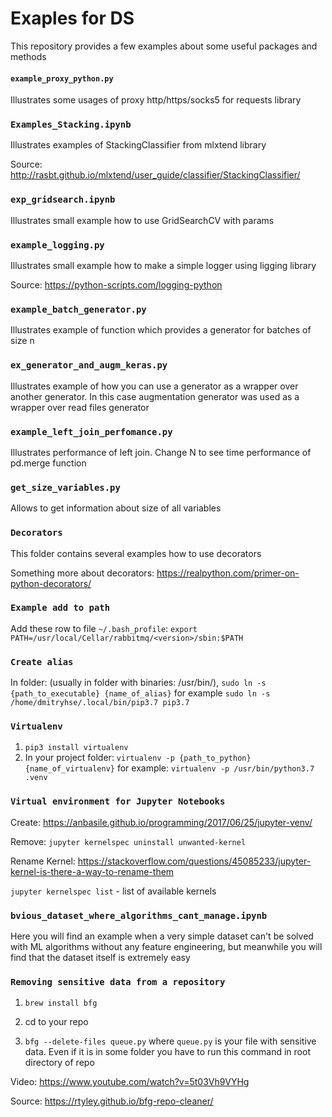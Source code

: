 # Exaples for DS

This repository provides a few examples about some useful packages and methods

#### `example_proxy_python.py` 
Illustrates some usages of proxy http/https/socks5 for requests library

### `Examples_Stacking.ipynb`
Illustrates examples of StackingClassifier from mlxtend library

Source:
http://rasbt.github.io/mlxtend/user_guide/classifier/StackingClassifier/

### `exp_gridsearch.ipynb`
Illustrates small example how to use GridSearchCV with params

### `example_logging.py`
Illustrates small example how to make a simple logger using ligging library

Source:
https://python-scripts.com/logging-python

### `example_batch_generator.py`
Illustrates example of function which provides a generator for batches of size n

### `ex_generator_and_augm_keras.py`
Illustrates example of how you can use a generator as a wrapper over another generator.
In this case augmentation generator was used as a wrapper over read files generator

### `example_left_join_perfomance.py`
Illustrates performance of left join. Change N to see time performance of pd.merge function

### `get_size_variables.py`
Allows to get information about size of all variables

### `Decorators`
This folder contains several examples how to use decorators

Something more about decorators:
https://realpython.com/primer-on-python-decorators/

### `Example add to path`
Add these row to file ```~/.bash_profile```:
```export PATH=/usr/local/Cellar/rabbitmq/<version>/sbin:$PATH```



### `Create alias`
In folder: (usually in folder with binaries: /usr/bin/), ```sudo ln -s {path_to_executable} {name_of_alias}```
for example ```sudo ln -s /home/dmitryhse/.local/bin/pip3.7 pip3.7```


### `Virtualenv`
1. ```pip3 install virtualenv```
2. In your project folder: ```virtualenv -p {path_to_python} {name_of_virtualenv}``` for example:  ```virtualenv -p /usr/bin/python3.7 .venv```


### `Virtual environment for Jupyter Notebooks`
Create:
https://anbasile.github.io/programming/2017/06/25/jupyter-venv/

Remove: ```jupyter kernelspec uninstall unwanted-kernel```

Rename Kernel: https://stackoverflow.com/questions/45085233/jupyter-kernel-is-there-a-way-to-rename-them

`jupyter kernelspec list` - list of available kernels

### `bvious_dataset_where_algorithms_cant_manage.ipynb`

Here you will find an example when a very simple dataset can't be solved with ML algorithms without any feature engineering, but meanwhile you will find that the dataset itself is extremely easy

### `Removing sensitive data from a repository`

1. `brew install bfg`

2. cd to your repo

3. `bfg --delete-files queue.py` where `queue.py` is your file with sensitive data. Even if it is in some folder you have to run this command in root directory of repo

Video: https://www.youtube.com/watch?v=5t03Vh9VYHg

Source: https://rtyley.github.io/bfg-repo-cleaner/
